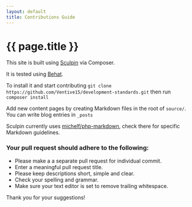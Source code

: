 ```yaml
---
layout: default
title: Contributions Guide
---
```

# {{ page.title }}

This site is built using [Sculpin](http://sculpin.io) via Composer. 

It is tested using [Behat](http://behat.org/en/latest/).

To install it and start contributing `git clone https://github.com/Ventive15/development-standards.git` 
then run `composer install`

Add new content pages by creating Markdown files in the root of `source/`. You can write blog entries in `_posts`

Sculpin currently uses [michelf/php-markdown](https://packagist.org/packages/michelf/php-markdown), check there for 
specific Markdown guidelines.

### Your pull request should adhere to the following:

* Please make a a separate pull request for individual commit.
* Enter a meaningful pull request title.
* Please keep descriptions short, simple and clear.
* Check your spelling and grammar.
* Make sure your text editor is set to remove trailing whitespace.

Thank you for your suggestions!